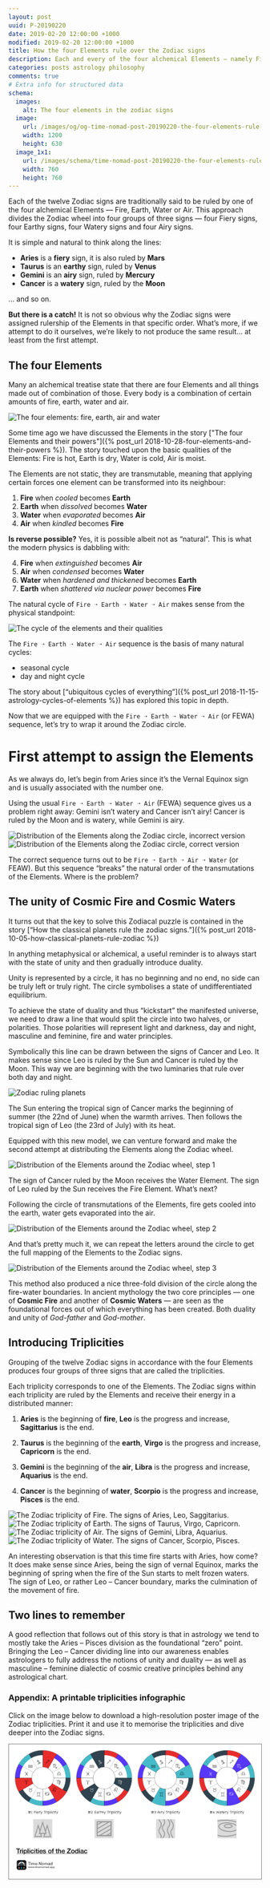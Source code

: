 ```yaml
---
layout: post
uuid: P-20190220
date: 2019-02-20 12:00:00 +1000
modified: 2019-02-20 12:00:00 +1000
title: How the four Elements rule over the Zodiac signs
description: Each and every of the four alchemical Elements — namely Fire, Earth, Water and Air — have rulership over corresponding Zodiac signs. But if we ask the question “How does it work?” it suddenly becomes not so simple. This exploration of the mysteries of the Elements and the Zodiac wheel will lead us to understanding of the principles of Cosmic Fire and Cosmic Waters.
categories: posts astrology philosophy
comments: true
# Extra info for structured data
schema:
  images:
    alt: The four elements in the zodiac signs
  image:
    url: /images/og/og-time-nomad-post-20190220-the-four-elements-rule-zodiac-signs.jpg
    width: 1200
    height: 630
  image_1x1:
    url: /images/schema/time-nomad-post-20190220-the-four-elements-rule-zodiac-signs-1x1.jpg
    width: 760
    height: 760
---
```


Each of the twelve Zodiac signs are traditionally said to be ruled by one of the four alchemical Elements — Fire, Earth, Water or Air. This approach divides the Zodiac wheel into four groups of three signs — four Fiery signs, four Earthy signs, four Watery signs and four Airy signs.

It is simple and natural to think along the lines:

* **Aries** is a **fiery** sign, it is also ruled by **Mars**
* **Taurus** is an **earthy** sign, ruled by **Venus**
* **Gemini** is an **airy** sign, ruled by **Mercury**
* **Cancer** is a **watery** sign, ruled by the **Moon**

… and so on.

**But there is a catch!** It is not so obvious why the Zodiac signs were assigned rulership of the Elements in that specific order. What’s more, if we attempt to do it ourselves, we’re likely to not produce the same result… at least from the first attempt.

## The four Elements

Many an alchemical treatise state that there are four Elements and all things made out of combination of those. Every body is a combination of certain amounts of fire, earth, water and air.

<img class="lazyload" data-srcset="/images/illustrations/the-four-elements.png 1x, /images/illustrations/the-four-elements@2x.png 2x, /images/illustrations/the-four-elements@3x.png 3x" alt="The four elements: fire, earth, air and water">

Some time ago we have discussed the Elements in the story ["The four Elements and their powers"]({% post_url 2018-10-28-four-elements-and-their-powers %}). The story touched upon the basic qualities of the Elements: Fire is hot, Earth is dry, Water is cold, Air is moist.

The Elements are not static, they are transmutable, meaning that applying certain forces one element can be transformed into its neighbour:

1. **Fire** when _cooled_ becomes **Earth**
2. **Earth** when _dissolved_ becomes **Water**
3. **Water** when _evaporated_ becomes **Air**
4. **Air** when _kindled_ becomes **Fire**

**Is reverse possible?** Yes, it is possible albeit not as “natural”. This is what the modern physics is dabbling with:

4. **Fire** when _extinguished_ becomes **Air**
3. **Air** when _condensed_ becomes **Water**
2. **Water** when _hardened and thickened_ becomes **Earth**
1. **Earth** when _shattered via nuclear power_ becomes **Fire**

The natural cycle of `Fire ➝ Earth ➝ Water ➝ Air` makes sense from the physical standpoint:

<img class="lazyload" data-srcset="/images/illustrations/the-four-elements-cycle.png 1x, /images/illustrations/the-four-elements-cycle@2x.png 2x, /images/illustrations/the-four-elements-cycle@3x.png 3x" alt="The cycle of the elements and their qualities">

The `Fire ➝ Earth ➝ Water ➝ Air` sequence is the basis of many natural cycles:

* seasonal cycle
* day and night cycle

The story about [“ubiquitous cycles of everything”]({% post_url 2018-11-15-astrology-cycles-of-elements %}) has explored this topic in depth.

Now that we are equipped with the `Fire ➝ Earth ➝ Water ➝ Air` (or FEWA) sequence, let’s try to wrap it around the Zodiac circle.

# First attempt to assign the Elements

As we always do, let’s begin from Aries since it’s the Vernal Equinox sign and is usually associated with the number one.

Using the usual `Fire ➝ Earth ➝ Water ➝ Air` (FEWA) sequence gives us a problem right away: Gemini isn’t watery and Cancer isn’t airy! Cancer is ruled by the Moon and is watery, while Gemini is airy.

<img class="lazyload snake" data-srcset="/images/illustrations/zodiac-and-elements-distribution-incorrect.png 1x, /images/illustrations/zodiac-and-elements-distribution-incorrect@2x.png 2x, /images/illustrations/zodiac-and-elements-distribution-incorrect@3x.png 3x" alt="Distribution of the Elements along the Zodiac circle, incorrect version">

<img class="lazyload snake-tail" data-srcset="/images/illustrations/zodiac-and-elements-distribution-correct.png 1x, /images/illustrations/zodiac-and-elements-distribution-correct@2x.png 2x, /images/illustrations/zodiac-and-elements-distribution-correct@3x.png 3x" alt="Distribution of the Elements along the Zodiac circle, correct version">

The correct sequence turns out to be `Fire ➝ Earth ➝ Air ➝ Water` (or FEAW). But this sequence “breaks” the natural order of the transmutations of the Elements. Where is the problem?

## The unity of Cosmic Fire and Cosmic Waters

It turns out that the key to solve this Zodiacal puzzle is contained in the story [“How the classical planets rule the zodiac signs.”]({% post_url 2018-10-05-how-classical-planets-rule-zodiac %})

In anything metaphysical or alchemical, a useful reminder is to always start with the state of unity and then gradually introduce duality.

Unity is represented by a circle, it has no beginning and no end, no side can be truly left or truly right. The circle symbolises a state of undifferentiated equilibrium.

To achieve the state of duality and thus “kickstart” the manifested universe, we need to draw a line that would split the circle into two halves, or polarities. Those polarities will represent light and darkness, day and night, masculine and feminine, fire and water principles.

Symbolically this line can be drawn between the signs of Cancer and Leo. It makes sense since Leo is ruled by the Sun and Cancer is ruled by the Moon. This way we are beginning with the two luminaries that rule over both day and night.

<img class="lazyload" data-srcset="/images/illustrations/zodiac-ruling-planets-1.png 1x, /images/illustrations/zodiac-ruling-planets-1@2x.png 2x, /images/illustrations/zodiac-ruling-planets-1@3x.png 3x" alt="Zodiac ruling planets">

The Sun entering the tropical sign of Cancer marks the beginning of summer (the 22nd of June) when the warmth arrives. Then follows the tropical sign of Leo (the 23rd of July) with its heat.

Equipped with this new model, we can venture forward and make the second attempt at distributing the Elements along the Zodiac wheel.

<img class="lazyload" data-srcset="/images/illustrations/zodiac-and-elements-distribution-step-1.png 1x, /images/illustrations/zodiac-and-elements-distribution-step-1@2x.png 2x, /images/illustrations/zodiac-and-elements-distribution-step-1@3x.png 3x" alt="Distribution of the Elements around the Zodiac wheel, step 1">

The sign of Cancer ruled by the Moon receives the Water Element. The sign of Leo ruled by the Sun receives the Fire Element. What’s next?

Following the circle of transmutations of the Elements, fire gets cooled into the earth, water gets evaporated into the air. 

<img class="lazyload" data-srcset="/images/illustrations/zodiac-and-elements-distribution-step-2.png 1x, /images/illustrations/zodiac-and-elements-distribution-step-2@2x.png 2x, /images/illustrations/zodiac-and-elements-distribution-step-2@3x.png 3x" alt="Distribution of the Elements around the Zodiac wheel, step 2">

And that’s pretty much it, we can repeat the letters around the circle to get the full mapping of the Elements to the Zodiac signs.

<img class="lazyload" data-srcset="/images/illustrations/zodiac-and-elements-distribution-step-3.png 1x, /images/illustrations/zodiac-and-elements-distribution-step-3@2x.png 2x, /images/illustrations/zodiac-and-elements-distribution-step-3@3x.png 3x" alt="Distribution of the Elements around the Zodiac wheel, step 3">

This method also produced a nice three-fold division of the circle along the fire-water boundaries. In ancient mythology the two core principles — one of **Cosmic Fire** and another of **Cosmic Waters** — are seen as the foundational forces out of which everything has been created. Both duality and unity of _God-father_ and _God-mother_.

## Introducing Triplicities

Grouping of the twelve Zodiac signs in accordance with the four Elements produces four groups of three signs that are called the triplicities.

Each triplicity corresponds to one of the Elements. The Zodiac signs within each triplicity are ruled by the Elements and receive their energy in a distributed manner:

1. **Aries** is the beginning of **fire**, **Leo** is the progress and increase, **Sagittarius** is the end.

2. **Taurus** is the beginning of the **earth**, **Virgo** is the progress and increase, **Capricorn** is the end.

3. **Gemini** is the beginning of the **air**, **Libra** is the progress and increase, **Aquarius** is the end.

4. **Cancer** is the beginning of **water**, **Scorpio** is the progress and increase, **Pisces** is the end.

<img class="lazyload snake" data-srcset="/images/illustrations/zodiac-triplicity-fire.png 1x, /images/illustrations/zodiac-triplicity-fire@2x.png 2x, /images/illustrations/zodiac-triplicity-fire@3x.png 3x" alt="The Zodiac triplicity of Fire. The signs of Aries, Leo, Saggitarius.">

<img class="lazyload snake" data-srcset="/images/illustrations/zodiac-triplicity-earth.png 1x, /images/illustrations/zodiac-triplicity-earth@2x.png 2x, /images/illustrations/zodiac-triplicity-earth@3x.png 3x" alt="The Zodiac triplicity of Earth. The signs of Taurus, Virgo, Capricorn.">

<img class="lazyload snake" data-srcset="/images/illustrations/zodiac-triplicity-air.png 1x, /images/illustrations/zodiac-triplicity-air@2x.png 2x, /images/illustrations/zodiac-triplicity-air@3x.png 3x" alt="The Zodiac triplicity of Air. The signs of Gemini, Libra, Aquarius.">

<img class="lazyload snake-tail" data-srcset="/images/illustrations/zodiac-triplicity-water.png 1x, /images/illustrations/zodiac-triplicity-water@2x.png 2x, /images/illustrations/zodiac-triplicity-water@3x.png 3x" alt="The Zodiac triplicity of Water. The signs of Cancer, Scorpio, Pisces.">

An interesting observation is that this time fire starts with Aries, how come? It does make sense since Aries, being the sign of vernal Equinox, marks the beginning of spring when the fire of the Sun starts to melt frozen waters. The sign of Leo, or rather Leo – Cancer boundary, marks the culmination of the movement of fire.

## Two lines to remember

A good reflection that follows out of this story is that in astrology we tend to mostly take the Aries – Pisces division as the foundational “zero” point. Bringing the Leo – Cancer dividing line into our awareness enables astrologers to fully address the notions of unity and duality — as well as masculine – feminine dialectic of cosmic creative principles behind any astrological chart.

### Appendix: A printable triplicities infographic

Click on the image below to download a high-resolution poster image of the Zodiac triplicities. Print it and use it to memorise the triplicities and dive deeper into the Zodiac signs.

[<img class="lazyload" src="/images/illustrations/zodiac-and-elements-triplicities.png" style="border: 1px solid gray;" alt="The Zodiac sign triplicities of Fire, Earth, Air and Water">](/images/illustrations/zodiac-and-elements-triplicities@2x.png)